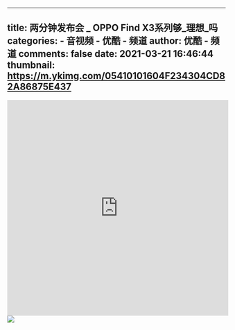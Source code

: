 
---
title: 两分钟发布会 _ OPPO Find X3系列够_理想_吗
categories: 
    - 音视频
    - 优酷 - 频道
author: 优酷 - 频道
comments: false
date: 2021-03-21 16:46:44
thumbnail: https://m.ykimg.com/05410101604F234304CD82A86875E437
---

<div>   
<iframe height="498" width="510" src="https://player.youku.com/embed/XNTEyMTU0NjUxMg==" frameborder="0" 'allowfullscreen'></iframe>
                <br>
                <img src="https://m.ykimg.com/05410101604F234304CD82A86875E437" referrerpolicy="no-referrer">
                
</div>
            